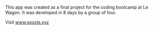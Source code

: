 This app was created as a final project for the coding bootcamp at Le Wagon.
It was developed in 8 days by a group of four.

Visit www.soozie.xyz
